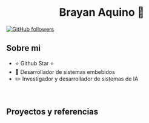 <div align="center">
<h1 align="center">Brayan Aquino </a> 👋</h1>
</div>

[![GitHub followers](https://img.shields.io/github/followers/arisguimera?style=social)](https://github.com/BrayanA11)

## Sobre mi

- ⭐ Github Star ⭐ 
- 📲 Desarrollador de sistemas embebidos
- ✏️ Investigador y desarrollador de sistemas de IA
<br>

## Proyectos y referencias
